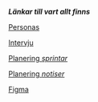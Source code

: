 ***Länkar till vart allt finns***

[Personas](/Planing/imgPersona/)

[Intervju](/Planing/UserInterviews-Personas.md)

[Planering *sprintar*](/Planing/sprint.md)

[Planering *notiser*](/Planing/notes.md)

[Figma](https://www.figma.com/file/BS3gmRgzbF4J5VBIGQhNh3/U02?type=design&node-id=0%3A1&mode=design&t=RgrrBPqh1rlQI7pD-1)
































<!-- [![Review Assignment Due Date](https://classroom.github.com/assets/deadline-readme-button-24ddc0f5d75046c5622901739e7c5dd533143b0c8e959d652212380cedb1ea36.svg)](https://classroom.github.com/a/P-3MvOyk) -->
